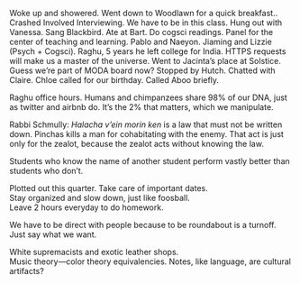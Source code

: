 Woke up and showered. Went down to Woodlawn for a quick breakfast.. Crashed Involved Interviewing. We have to be in this class. Hung out with Vanessa. Sang Blackbird. Ate at Bart. Do cogsci readings. Panel for the center of teaching and learning. Pablo and Naeyon. Jiaming and Lizzie (Psych \+ Cogsci). Raghu, 5 years he left college for India. HTTPS requests will make us a master of the universe. Went to Jacinta’s place at Solstice. Guess we’re part of MODA board now? Stopped by Hutch. Chatted with Claire. Chloe called for our birthday. Called Aboo briefly.

Raghu office hours. Humans and chimpanzees share 98% of our DNA, just as twitter and airbnb do. It’s the 2% that matters, which we manipulate.

Rabbi Schmully: *Halacha v’ein morin ken* is a law that must not be written down. Pinchas kills a man for cohabitating with the enemy. That act is just only for the zealot, because the zealot acts without knowing the law.

Students who know the name of another student perform vastly better than students who don’t.

Plotted out this quarter. Take care of important dates.  
Stay organized and slow down, just like foosball.   
Leave 2 hours everyday to do homework. 

We have to be direct with people because to be roundabout is a turnoff. Just say what we want. 

White supremacists and exotic leather shops.  
Music theory—color theory equivalencies. Notes, like language, are cultural artifacts?
